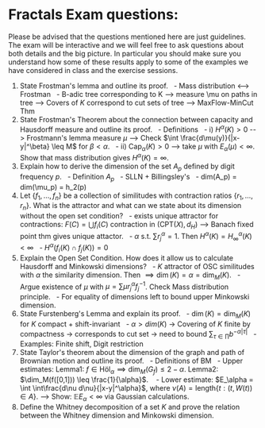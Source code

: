 # Fractals Exam questions:

Please be advised that the questions mentioned here are just guidelines. The exam will be interactive and we will feel free to ask questions about both details and the big picture. In particular you should make sure you understand how some of these results apply to some of the examples we have considered in class and the exercise sessions.

1. State Frostman's lemma and outline its proof.
  - Mass distribution <--> Frostman
  - B-adic tree corresponding to K --> measure \mu on paths in tree --> Covers of $K$ correspond to cut sets of tree --> MaxFlow-MinCut Thm 
2. State Frostman's Theorem about the connection between capacity and Hausdorff measure and outline its proof.
  - Definitions
  - i) $H^\alpha(K) > 0$ --> Frostmann's lemma measure $\mu$ --> Check $\int \frac{d\mu(y)}{|x-y|^\beta} \leq M$ for $\beta < \alpha$.
  - ii) $\text{Cap}_\alpha(K) > 0$ --> take $\mu$ with $E_\alpha(\mu) < \infty$. Show that mass distribution gives $H^\alpha(K) = \infty$. 
3. Explain how to derive the dimension of the set $A_p$ defined by digit frequency $p$.
  - Definition $A_p$
  - SLLN + Billingsley's
  - dim(A_p) = dim(\mu_p) = h_2(p)
4. Let $\{f_1, \ldots, f_n\}$ be a collection of similitudes with contraction ratios $\{r_1,\ldots, r_n\}$. What is the attractor and what can we state about its dimension without the open set condition?
  - exists unique attractor for contractions: $F(C) = \bigcup f_i(C)$ contraction in $(\text{CPT}(X), d_H)$ --> Banach fixed point thm gives unique attactor.
  - $\alpha$ s.t. $\sum r_j^\alpha = 1$. Then $H^\alpha(K) = H^\alpha_\infty(K) < \infty$
  - $H^\alpha(f_i(K) \cap f_j(K)) = 0$
5. Explain the Open Set Condition. How does it allow us to calculate Hausdorff and Minkowski dimensions?
  - $K$ attractor of OSC similitudes with $\alpha$ the similarity dimension. Then $\implies \dim(K) = \alpha = \dim_M(K)$.
  - Argue existence of $\mu$ with $\mu = \sum \mu r_j^\alpha f_j^{-1}$. Check Mass distribution principle.
  - For equality of dimensions left to bound upper Minkowski dimension.
6. State Furstenberg's Lemma and explain its proof.
  - $\dim(K) = \dim_M(K)$ for $K$ compact + shift-invariant
  - $\alpha > dim(K)$ -> Covering of $K$ finite by compactness -> corresponds to cut set -> need to bound $\sum_{\tau \in \prod} b^{-\alpha |\tau|}$ 
  - Examples: Finite shift, Digit restriction
7. State Taylor's theorem about the dimension of the graph and path of Brownian motion and outline its proof.
  - Definitions of BM
  - Upper estimates: Lemma1: $f\in \text{H\"ol}_\alpha \implies \dim_M(G_f) \leq  2-\alpha$. Lemma2: $\dim_M(f([0,1])) \leq \frac{1}{\alpha}$.  
  - Lower estimate: $E_\alpha = \int \int\frac{d\nu d\nu}{|x-y|^\alpha}$, where $\nu(A) = \text{length}\{t: (t,W(t)) \in A\}$. --> Show: $\mathbb{E} E_\alpha < \infty$ via Gaussian calculations.
8. Define the Whitney decomposition of a set $K$ and prove the relation between the Whitney dimension and Minkowski dimension.
